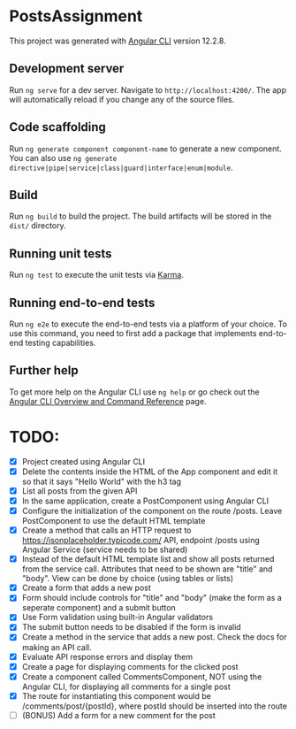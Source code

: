 # PostsAssignment

This project was generated with [Angular CLI](https://github.com/angular/angular-cli) version 12.2.8.

## Development server

Run `ng serve` for a dev server. Navigate to `http://localhost:4200/`. The app will automatically reload if you change any of the source files.

## Code scaffolding

Run `ng generate component component-name` to generate a new component. You can also use `ng generate directive|pipe|service|class|guard|interface|enum|module`.

## Build

Run `ng build` to build the project. The build artifacts will be stored in the `dist/` directory.

## Running unit tests

Run `ng test` to execute the unit tests via [Karma](https://karma-runner.github.io).

## Running end-to-end tests

Run `ng e2e` to execute the end-to-end tests via a platform of your choice. To use this command, you need to first add a package that implements end-to-end testing capabilities.

## Further help

To get more help on the Angular CLI use `ng help` or go check out the [Angular CLI Overview and Command Reference](https://angular.io/cli) page.

# TODO:

- [x] Project created using Angular CLI
- [x] Delete the contents inside the HTML of the App component and edit it so that it says "Hello World" with the h3 tag
- [x] List all posts from the given API
- [x] In the same application, create a PostComponent using Angular CLI
- [x] Configure the initialization of the component on the route /posts. Leave PostComponent to use the default HTML template
- [x] Create a method that calls an HTTP request to https://jsonplaceholder.typicode.com/ API, endpoint /posts using Angular Service (service needs to be shared)
- [x] Instead of the default HTML template list and show all posts returned from the service call. Attributes that need to be shown are "title" and "body". View can be done by choice (using tables or lists)
- [x] Create a form that adds a new post
- [x] Form should include controls for "title" and "body" (make the form as a seperate component) and a submit button
- [x] Use Form validation using built-in Angular validators
- [x] The submit button needs to be disabled if the form is invalid
- [x] Create a method in the service that adds a new post. Check the docs for making an API call.
- [x] Evaluate API response errors and display them
- [x] Create a page for displaying comments for the clicked post
- [x] Create a component called CommentsComponent, NOT using the Angular CLI, for displaying all comments for a single post
- [x] The route for instantiating this component would be /comments/post/{postId}, where postId should be inserted into the route
- [ ] (BONUS) Add a form for a new comment for the post